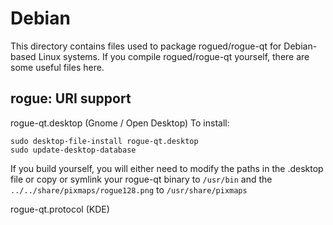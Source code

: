 
Debian
====================
This directory contains files used to package rogued/rogue-qt
for Debian-based Linux systems. If you compile rogued/rogue-qt yourself, there are some useful files here.

## rogue: URI support ##


rogue-qt.desktop  (Gnome / Open Desktop)
To install:

	sudo desktop-file-install rogue-qt.desktop
	sudo update-desktop-database

If you build yourself, you will either need to modify the paths in
the .desktop file or copy or symlink your rogue-qt binary to `/usr/bin`
and the `../../share/pixmaps/rogue128.png` to `/usr/share/pixmaps`

rogue-qt.protocol (KDE)

